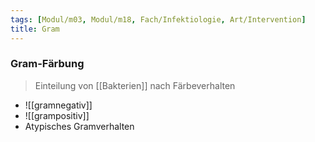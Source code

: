 ```yaml
---
tags: [Modul/m03, Modul/m18, Fach/Infektiologie, Art/Intervention]
title: Gram
---
```

### Gram-Färbung
> Einteilung von [[Bakterien]] nach Färbeverhalten
- ![[gramnegativ]]
- ![[grampositiv]]
- Atypisches Gramverhalten
